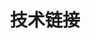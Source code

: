 ---
title: 技术链接
links:
  - title: GitHub
    description: GitHub is the world's largest software development platform.
    website: https://github.com
    image: https://github.githubassets.com/images/modules/logos_page/GitHub-Mark.png

  - title: TypeScript
    description: TypeScript is a typed superset of JavaScript that compiles to plain JavaScript.
    website: https://www.typescriptlang.org
    image: ts-logo-128.jpg

  - title: PJAX
    description: 本博客背景使用的页面加载
    website: https://github.com/VincentGarreau/particles.js
    image: particles-logo.png
menu:
    main: 
        weight: -50
        params: 
            icon: link
comments: false
---